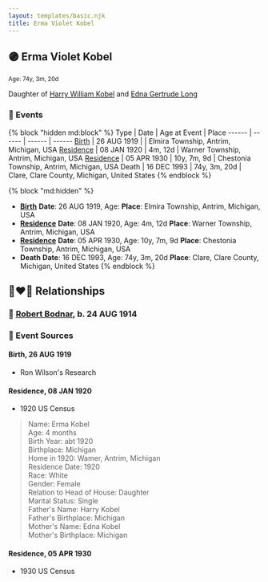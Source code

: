 ```yaml
---
layout: templates/basic.njk
title: Erma Violet Kobel
---
```

## 🟣 Erma Violet Kobel
<small>Age: 74y, 3m, 20d</small>

Daughter of [Harry William Kobel](/people/3/30496161) and [Edna Gertrude Long](/people/3/33710863)

### 📆 Events

{% block "hidden md:block" %}
Type | Date | Age at Event | Place
------ | ------ | ------ | ------
[Birth](#event-event-2) | 26 AUG 1919 |  | Elmira Township, Antrim, Michigan, USA
[Residence](#event-event-0) | 08 JAN 1920 | 4m, 12d | Warner Township, Antrim, Michigan, USA
[Residence](#event-event-1) | 05 APR 1930 | 10y, 7m, 9d | Chestonia Township, Antrim, Michigan, USA
Death | 16 DEC 1993 | 74y, 3m, 20d | Clare, Clare County, Michigan, United States
{% endblock %}

{% block "md:hidden" %}
- **[Birth](#event-event-2)**
**Date**: 26 AUG 1919, Age:
**Place**: Elmira Township, Antrim, Michigan, USA
- **[Residence](#event-event-0)**
**Date**: 08 JAN 1920, Age: 4m, 12d
**Place**: Warner Township, Antrim, Michigan, USA
- **[Residence](#event-event-1)**
**Date**: 05 APR 1930, Age: 10y, 7m, 9d
**Place**: Chestonia Township, Antrim, Michigan, USA
- **Death**
**Date**: 16 DEC 1993, Age: 74y, 3m, 20d
**Place**: Clare, Clare County, Michigan, United States
{% endblock %}

## 👩‍❤️‍👨 Relationships

### 🔵 [Robert Bodnar](/people/8/89113890), b. 24 AUG 1914

### 📰 Event Sources

#### <a id="event-event-2"></a> Birth, 26 AUG 1919
* Ron Wilson's Research

#### <a id="event-event-0"></a> Residence, 08 JAN 1920
* 1920 US Census
>   
  > Name: Erma Kobel  
  > Age: 4 months  
  > Birth Year: abt 1920  
  > Birthplace: Michigan  
  > Home in 1920: Wamer, Antrim, Michigan  
  > Residence Date: 1920  
  > Race: White  
  > Gender: Female  
  > Relation to Head of House: Daughter  
  > Marital Status: Single  
  > Father's Name: Harry Kobel  
  > Father's Birthplace: Michigan  
  > Mother's Name: Edna Kobel  
  > Mother's Birthplace: Michigan

#### <a id="event-event-1"></a> Residence, 05 APR 1930
* 1930 US Census
